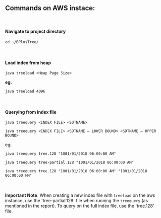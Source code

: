 ## Commands on AWS instace:

<br/>

#### Navigate to project directory
`cd ~/BPlusTree/`

<br/>

#### Load index from heap
`java treeload <Heap Page Size>`

**eg.**

`java treeload 4096`

<br/>

#### Querying from index file

`java treequery <INDEX FILE> <SDTNAME>`
<br/>

`java treequery <INDEX FILE> <SDTNAME – LOWER BOUND> <SDTNAME – UPPER BOUND>`

eg.

`java treequery tree.128 "1001/01/2018 06:00:00 AM"`
<br/>

`java treequery tree-partial.128 "1001/01/2018 06:00:00 AM"`
<br/>

`java treequery tree.128 "1001/01/2018 06:00:00 AM" "1001/01/2018 06:00:00 PM"`

<br/><br/>
**Important Note**: When creating a new index file with `treeload` on the aws instance, use the 'tree-partial.128' file when running the `treequery` (as mentioned in the report). To query on the full index file, use the 'tree.128' file.
